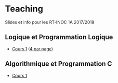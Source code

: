 Teaching
========

Slides et info pour les RT-INOC 1A 2017/2018


## Logique et Programmation Logique

* [Cours 1](https://github.com/Bramas/bramas.fr/raw/gh-pages/teaching/slides_logique.pdf) ([4 par page](https://github.com/Bramas/bramas.fr/raw/gh-pages/teaching/slides_logique_4.pdf))


## Algorithmique et Programmation C

* [Cours 1](https://bramas.gitlab.io/tps-c/)
